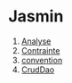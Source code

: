 # Jasmin
1. [Analyse](./doc/analyse.markdown)
1. [Contrainte](./doc/constrainte.markdown)
1. [convention](./doc/convention.markdown)
1. [CrudDao](./doc/crud-dao.markdown)
 





